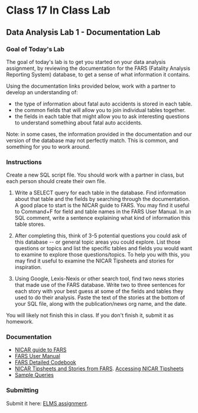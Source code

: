 # Class 17 In Class Lab
## Data Analysis Lab 1 - Documentation Lab
### Goal of Today's Lab

The goal of today's lab is to get you started on your data analysis assignment, by reviewing the documentation for the FARS (Fatality Analysis Reporting System) database, to get a sense of what information it contains.

Using the documentation links provided below, work with a partner to develop an understanding of:

* the type of information about fatal auto accidents is stored in each table.
* the common fields that will allow you to join individual tables together.
* the fields in each table that might allow you to ask interesting questions to understand something about fatal auto accidents.  

Note: in some cases, the information provided in the documentation and our version of the database may not perfectly match. This is common, and something for you to work around.     

### Instructions

Create a new SQL script file. You should work with a partner in class, but each person should create their own file.

1. Write a SELECT query for each table in the database. Find information about that table and the fields by searching through the documentation. A good place to start is the NICAR guide to FARS. You may find it useful to Command+F for field and table names in the FARS User Manual. In an SQL comment, write a sentence explaining what kind of information this table stores.  

2. After completing this, think of 3-5 potential questions you could ask of this database -- or general topic areas you could explore.  List those questions or topics and list the specific tables and fields you would want to examine to explore those questions/topics. To help you with this, you may find it useful to examine the NICAR Tipsheets and stories for inspiration.

3. Using Google, Lexis-Nexis or other search tool, find two news stories that made use of the FARS database. Write two to three sentences for each story with your best guess at some of the fields and tables they used to do their analysis. Paste the text of the stories at the bottom of your SQL file, along with the publication/news org name, and the date.    

You will likely not finish this in class.  If you don't finish it, submit it as homework.  

### Documentation

* [NICAR guide to FARS](../17-Homework-Assigned/nicar-fars.txt)
* [FARS User Manual](../17-Homework-Assigned/FARS-User-Manual.pdf)
* [FARS Detailed Codebook](../17-Homework-Assigned/FARS-Coding.pdf)
* [NICAR Tipsheets and Stories from FARS](https://ire.org/nicar/database-library/databases/dot-fatality-analysis-reporting-system-fars/).  [Accessing NICAR Tipsheets](https://umd.instructure.com/courses/1259604/pages/17-nicar-ire-login?module_item_id=9445309)
* [Sample Queries](../17-Homework-Assigned/fars-sample.sql)

### Submitting

Submit it here: [ELMS assignment](https://umd.instructure.com/courses/1259604/assignments/4811999?module_item_id=9445308).
